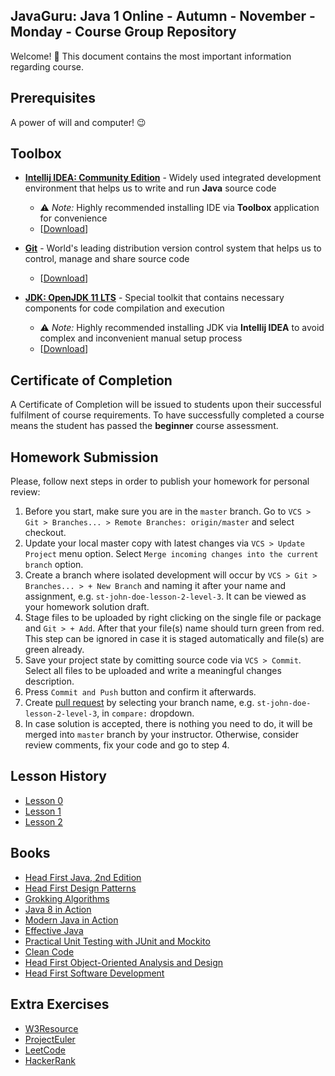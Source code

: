 ## JavaGuru: Java 1 Online - Autumn - November - Monday - Course Group Repository

Welcome! 👋 This document contains the most important information regarding course.


## Prerequisites

A power of will and computer! 😉


## Toolbox

* **[Intellij IDEA: Community Edition](https://www.jetbrains.com/idea/)** - Widely used integrated development environment that helps us to write and run **Java** source code

  * ⚠️ *Note:* Highly recommended installing IDE via **Toolbox** application for convenience
  * [[Download](https://www.jetbrains.com/toolbox-app/download)]

* **[Git](https://git-scm.com/)** - World's leading distribution version control system that helps us to control, manage and share source code

  * [[Download](https://git-scm.com/download)]

* **[JDK: OpenJDK 11 LTS](https://adoptopenjdk.net)** - Special toolkit that contains necessary components for code compilation and execution

  * ⚠️ *Note:* Highly recommended installing JDK via **Intellij IDEA** to avoid complex and inconvenient manual setup process
  * [[Download](https://adoptopenjdk.net)]

## Certificate of Completion

A Certificate of Completion will be issued to students upon their successful fulfilment of course requirements. To have successfully completed a course means the student has passed the **beginner** course assessment.

## Homework Submission

Please, follow next steps in order to publish your homework for personal review:
1. Before you start, make sure you are in the `master` branch. Go to `VCS > Git > Branches... > Remote Branches: origin/master` and select checkout.
2. Update your local master copy with latest changes via `VCS > Update Project` menu option. Select `Merge incoming changes into the current branch` option.
3. Create a branch where isolated development will occur by `VCS > Git > Branches... > + New Branch` and naming it after your name and assignment, e.g. `st-john-doe-lesson-2-level-3`. It can be viewed as your homework solution draft.
4. Stage files to be uploaded by right clicking on the single file or package and `Git > + Add`. After that your file(s) name should turn green from red. This step can be ignored in case it is staged automatically and file(s) are green already.
5. Save your project state by comitting source code via `VCS > Commit`. Select all files to be uploaded and write a meaningful changes description.
6. Press `Commit and Push` button and confirm it afterwards.
7. Create [pull request](https://github.com/konstantins-buts/jg-java-1-online-autumn-november-monday-2020/compare) by selecting your branch name, e.g. `st-john-doe-lesson-2-level-3`, in `compare:` dropdown.
8. In case solution is accepted, there is nothing you need to do, it will be merged into `master` branch by your instructor. Otherwise, consider review comments, fix your code and go to step 4.


## Lesson History

* [Lesson 0](https://www.youtube.com/watch?v=T6M7OfFySaE)
* [Lesson 1](https://www.youtube.com/watch?v=MQbIMR6Suw0)
* [Lesson 2](https://www.youtube.com/watch?v=lVilldkwE6c)

## Books

* [Head First Java, 2nd Edition](https://isbnsearch.org/isbn/9780596009205)
* [Head First Design Patterns](https://isbnsearch.org/isbn/9780596007126)
* [Grokking Algorithms](https://isbnsearch.org/isbn/9781617292231)
* [Java 8 in Action](https://isbnsearch.org/isbn/9781617291999)
* [Modern Java in Action](https://isbnsearch.org/isbn/9781617293566)
* [Effective Java](https://isbnsearch.org/isbn/9780134685991)
* [Practical Unit Testing with JUnit and Mockito](https://isbnsearch.org/isbn/9788393489398)
* [Clean Code](https://isbnsearch.org/isbn/9780132350884)
* [Head First Object-Oriented Analysis and Design](https://isbnsearch.org/isbn/9780596008673)
* [Head First Software Development](https://isbnsearch.org/isbn/9780596527358)

## Extra Exercises

* [W3Resource](https://www.w3resource.com/java-exercises/)
* [ProjectEuler](https://projecteuler.net/)
* [LeetCode](https://leetcode.com/)
* [HackerRank](https://www.hackerrank.com/)
